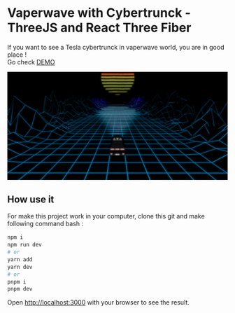 # Vaperwave with Cybertrunck - ThreeJS and React Three Fiber

If you want to see a Tesla cybertrunck in vaperwave world, you are in good place !  
Go check [DEMO](https://vaperwave-tesla.vercel.app/)

![Picture of Home Page](./ReadMe/HomePage.png)

## How use it 

For make this project work in your computer, clone this git and make following command bash : 

```bash
npm i 
npm run dev
# or
yarn add
yarn dev
# or
pnpm i
pnpm dev
```

Open [http://localhost:3000](http://localhost:3000) with your browser to see the result.
